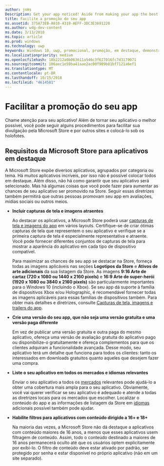 ```yaml
---
author: jnHs
Description: Get your app noticed! Aside from making your app the best it can be, there are things you can do that make it easy for the Microsoft Store and other sites to showcase your app and help it get more attention.
title: Facilite a promoção do seu app
ms.assetid: 375A73EB-A010-4319-AEFF-3DC3E3691220
ms.author: wdg-dev-content
ms.date: 3/13/2018
ms.topic: article
ms.prod: windows
ms.technology: uwp
keywords: Windows 10, uwp, promocional, promoção, em destaque, demonstração, store
ms.localizationpriority: medium
ms.openlocfilehash: 18b2212a0b063611a546c3f627016fc7d3179071
ms.sourcegitcommit: 106aec1e59ba41aae2ac00f909b81bf7121a6ef1
ms.translationtype: MT
ms.contentlocale: pt-BR
ms.lasthandoff: 10/15/2018
ms.locfileid: "4614581"
---
```

# <a name="make-your-app-easier-to-promote"></a>Facilitar a promoção do seu app


Chame atenção para seu aplicativo! Além de tornar seu aplicativo o melhor possível, você pode seguir alguns procedimentos para facilitar sua divulgação pela Microsoft Store e por outros sites e colocá-lo sob os holofotes.


## <a name="microsoft-store-requirements-for-featured-apps"></a>Requisitos da Microsoft Store para aplicativos em destaque

A Microsoft Store expõe diversos aplicativos, agrupados por categoria ou tema. Há muitos aplicativos incríveis, por isso não é possível colocar todos em destaque. Além disso, não há como garantir que seu aplicativo será selecionado. Mas há algumas coisas que você pode fazer para aumentar as chances de seu aplicativo ser promovido na Store. Seguir essas diretrizes também permitirá que outras pessoas promovam seu app em avaliações, mídias sociais ou outros meios.

-   **Incluir capturas de tela e imagens atraentes**

    Ao destacar os aplicativos, a Microsoft Store poderá usar [capturas de tela e imagens do app](app-screenshots-and-images.md) em vários layouts. Certifique-se de criar ótimas capturas de tela que representem o seu aplicativo e verifique se a primeira captura de tela é especialmente representativa e atraente. Você pode fornecer diferentes conjuntos de capturas de tela para mostrar a aparência do aplicativo em cada tipo de dispositivo compatível.

    Para maximizar as chances de seu app se destacar na Store, forneça todas as imagens aplicáveis nas seções **Logotipos da Store** e **Ativos de arte adicionais** da sua listagem da Store. As imagens **9:16 Arte de cartaz (720 x 1080 ou 1440 x 2160 pixels)** e **16:9 Arte de super-herói (1920 x 1080 ou 3840 x 2160 pixels)** são particularmente importantes para o Windows 10 (incluindo o Xbox). Se seu app dá suporte à família de dispositivos Xbox e/ou Holographic, é recomendável fornecer todas as imagens aplicáveis para essas famílias de dispositivos também. Para obter mais detalhes e diretrizes, consulte [Capturas de tela, imagens e trailers do app](app-screenshots-and-images.md).

-   **Crie uma versão do seu app, que não seja uma versão gratuita e uma versão paga diferente**

    Em vez de publicar uma versão gratuita e outra paga do mesmo aplicativo, ofereça uma versão de avaliação gratuita do aplicativo pago ou disponibilize-o gratuitamente e ofereça complementos para que os clientes adquiram a funcionalidade avançada. Desse modo, seu aplicativo terá um detalhe que funciona para todos os clientes: tanto os interessados em downloads gratuitos quanto aqueles que desejem fazer uma compra.

-   **Liste o seu aplicativo em todos os mercados e idiomas relevantes**

    Enviar o seu aplicativo a todos os [mercados](define-pricing-and-market-selection.md) relevantes pode ajudá-lo a obter uma cobertura mais ampla para o seu aplicativo. Obviamente, você vai querer verificar se seu aplicativo é adequado e atende a todas as diretrizes locais para os mercados que escolher. Localizar o conteúdo do app e as informações de listagem da Store em [idiomas](supported-languages.md) adicionais possível também pode ajudar.

-   **Habilite filtros para aplicativos com conteúdo dirigido a 16+ e 18+**

    Na maioria das vezes, a Microsoft Store não dá destaque a aplicativos com conteúdo maiores de 16 anos, a menos que esses aplicativos usem filtragem de conteúdo. Assim, todo o conteúdo destinado a maiores de 16 anos permanecerá oculto até que os usuários optem explicitamente por exibi-lo. O filtro de conteúdo deve estar ativado por padrão, ser protegido por senha e estar disponível no próprio aplicativo (não em um site separado).



 




